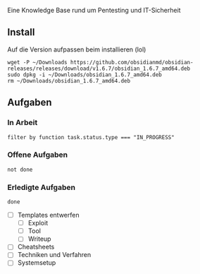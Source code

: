 Eine Knowledge Base rund um Pentesting und IT-Sicherheit

## Install

Auf die Version aufpassen beim installieren (lol)

```
wget -P ~/Downloads https://github.com/obsidianmd/obsidian-releases/releases/download/v1.6.7/obsidian_1.6.7_amd64.deb
sudo dpkg -i ~/Downloads/obsidian_1.6.7_amd64.deb
rm ~/Downloads/obsidian_1.6.7_amd64.deb
```
## Aufgaben

### In Arbeit
```tasks
filter by function task.status.type === "IN_PROGRESS"
```

### Offene Aufgaben
```tasks
not done
```

### Erledigte Aufgaben
```tasks
done
```

- [ ] Templates entwerfen
	- [ ] Exploit
	- [ ] Tool
	- [ ] Writeup
- [ ] Cheatsheets
- [ ] Techniken und Verfahren
- [ ] Systemsetup
